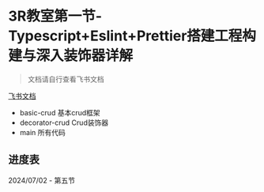 # 3R教室第一节-Typescript+Eslint+Prettier搭建工程构建与深入装饰器详解
> 文档请自行查看飞书文档

[飞书文档](https://pincman-classroom.feishu.cn/wiki/wikcnHURsQsZ3yxtJutQn29Nayg)

- basic-crud 基本crud框架
- decorator-crud Crud装饰器
- main 所有代码

## 进度表

2024/07/02 - 第五节